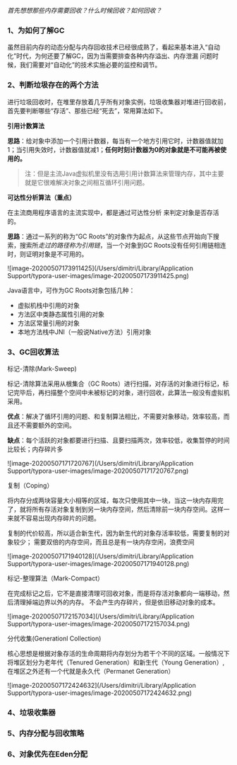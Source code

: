 *首先想想那些内存需要回收？什么时候回收？如何回收？*

### 1、为如何了解GC

虽然目前内存的动态分配与内存回收技术已经很成熟了，看起来基本进入“自动化”时代，为何还要了解GC，因为当需要排查各种内存溢出、内存泄漏 问题时候，我们需要对“自动化”的技术实施必要的监控和调节。

### 2、判断垃圾存在的两个方法

进行垃圾回收时，在堆里存放着几乎所有对象实例，垃圾收集器对堆进行回收前，首先要判断哪些“存活”、那些已经“死去”，常用算法如下。

**引用计数算法**

**思路**：给对象中添加一个引用计数器，每当有一个地方引用它时，计数器值就加1；当引用失效时，计数器值就减1；**任何时刻计数器为0的对象就是不可能再被使用的。**

> 注：但是主流Java虚拟机里没有选用引用计数算法来管理内存，其中主要就是它很难解决对象之间相互循环引用问题。

**可达性分析算法（重点）**

在主流商用程序语言的主流实现中，都是通过可达性分析 来判定对象是否存活的。

**思路**：通过一系列的称为“GC Roots”的对象作为起点，从这些节点开始向下搜索，搜索所*走过的路径称为引用链*，当一个对象到GC Roots没有任何引用链相连时，则证明对象是不可用的。

![image-20200507173911425](/Users/dimitri/Library/Application Support/typora-user-images/image-20200507173911425.png)

Java语言中，可作为GC Roots对象包括几种：

* 虚拟机栈中引用的对象
* 方法区中类静态属性引用的对象
* 方法区常量引用的对象
* 本地方法栈中JNI（一般说Native方法）引用对象

### 3、GC回收算法

标记-清除(Mark-Sweep)

标记-清除算法采用从根集合（GC Roots）进行扫描，对存活的对象进行标记，标记完毕后，再扫描整个空间中未被标记的对象，进行回收，此算法一般没有虚拟机采用。

**优点**：解决了循环引用的问题、和复制算法相比，不需要对象移动，效率较高，而且还不需要额外的空间。

**缺点**：每个活跃的对象都要进行扫描、且要扫描两次，效率较低，收集暂停的时间比较长；内存碎片多

![image-20200507171720767](/Users/dimitri/Library/Application Support/typora-user-images/image-20200507171720767.png)

复制（Coping）

将内存分成两块容量大小相等的区域，每次只使用其中一块，当这一块内存用完了，就将所有存活对象复制到另一块内存空间，然后清除前一块内存空间。这样一来就不容易出现内存碎片的问题。

复制的代价较高，所以适合新生代，因为新生代的对象存活率较低，需要复制的对象较少；
需要双倍的内存空间，而且总是有一块内存空闲，浪费空间

![image-20200507171940128](/Users/dimitri/Library/Application Support/typora-user-images/image-20200507171940128.png)

标记-整理算法（Mark-Compact）

在完成标记之后，它不是直接清理可回收对象，而是将存活对象都向一端移动，然后清理掉端边界以外的内存。
不会产生内存碎片，但是依旧移动对象的成本。

![image-20200507172157034](/Users/dimitri/Library/Application Support/typora-user-images/image-20200507172157034.png)

分代收集(Generationl Collection)

核心思想是根据对象存活的生命周期将内存划分为若干个不同的区域。一般情况下将堆区划分为老年代（Tenured Generation）和新生代（Young Generation）,在堆区之外还有一个代就是永久代（Permanet Generation）

![image-20200507172424632](/Users/dimitri/Library/Application Support/typora-user-images/image-20200507172424632.png)

### 4、垃圾收集器

### 5、内存分配与回收策略

### 6、对象优先在Eden分配